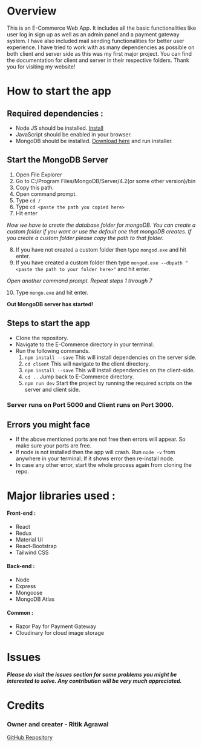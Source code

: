 # Overview
This is an E-Commerce Web App. It includes all the basic functionalities like user log in sign up as well as an admin panel and a payment gateway system. I have also included mail sending functionalities for better user experience. I have tried to work with as many dependencies as possible on both client and server side as this was my first major project. You can find the documentation for client and server in their respective folders. Thank you for visiting my website!

# How to start the app

## Required dependencies : 
- Node JS should be installed. [Install](https://nodejs.org/en/download)
- JavaScript should be enabled in your browser.
- MongoDB should be installed. [Download here](https://www.mongodb.com/try/download/community) and run installer.

## Start the MongoDB Server
1. Open File Explorer
2. Go to C:/Program Files/MongoDB/Server/4.2(or some other version)/bin
3. Copy this path.
4. Open command prompt. 
5. Type `cd /`
6. Type `cd <paste the path you copied here>`
7. Hit enter
  
*Now we have to create the database folder for mongoDB. You can create a custom folder if you want or use the default one that mongoDB creates. If you create a custom folder please copy the path to that folder.*

8. If you have not created a custom folder then type `mongod.exe` and hit enter.
9. If you have created a custom folder then type `mongod.exe --dbpath "<paste the path to your folder here>"` and hit enter.

*Open another command prompt. Repeat steps 1 through 7*

10. Type `mongo.exe` and hit enter.

**Out MongoDB server has started!**

## Steps to start the app
- Clone the repository.
- Navigate to the E-Commerce directory in your terminal.
- Run the following commands.
  1. `npm install --save` This will install dependencies on the server side.
  2. `cd client` This will navigate to the client directory.
  3. `npm install --save` This will install dependencies on the client-side.
  5. `cd ..` Jump back to E-Commerce directory.
  7. `npm run dev` Start the project by running the required scripts on the server and client side. 

### Server runs on Port 5000 and Client runs on Port 3000. 

## Errors you might face 
- If the above mentioned ports are not free then errors will appear. So make sure your ports are free.
- If node is not installed then the app will crash. Run `node -v` from anywhere in your terminal. If it shows error then re-install node.
- In case any other error, start the whole process again from cloning the repo.

# Major libraries used : 

#### Front-end : 
- React
- Redux
- Material UI
- React-Bootstrap
- Tailwind CSS

#### Back-end :
- Node 
- Express
- Mongoose
- MongoDB Atlas

#### Common : 
- Razor Pay for Payment Gateway
- Cloudinary for cloud image storage

# Issues
##### Please do visit the issues section for some problems you might be interested to solve. Any contribution will be very much appreciated.

# Credits
### Owner and creater - Ritik Agrawal
[GitHub Repository](https://github.com/akarX23)
